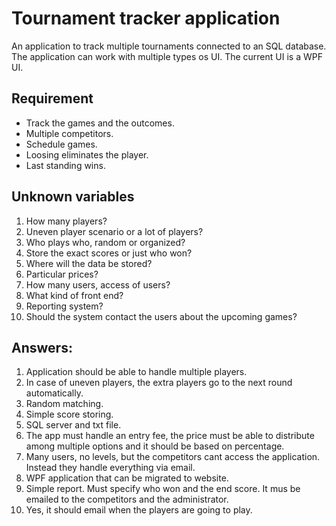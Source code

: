 # Tournament tracker application

An application to track multiple tournaments connected to an SQL database. The application can work with multiple types os UI. The current UI is a WPF UI.

## Requirement

- Track the games and the outcomes.
- Multiple competitors.
- Schedule games.
- Loosing eliminates the player.
- Last standing wins.

## Unknown variables

1. How many players?
2. Uneven player scenario or a lot of players?
3. Who plays who, random or organized?
4. Store the exact scores or just who won?
5. Where will the data be stored?
6. Particular prices?
7. How many users, access of users?
8. What kind of front end?
9. Reporting system?
10. Should the system contact the users about the upcoming games?

## Answers:

1. Application should be able to handle multiple players.
2. In case of uneven players, the extra players go to the next round automatically.
3. Random matching.
4. Simple score storing.
5. SQL server and txt file.
6. The app must handle an entry fee, the price must be able to distribute among multiple options and it should be based on percentage.
7. Many users, no levels, but the competitors cant access the application. Instead they handle everything via email.
8. WPF application that can be migrated to website.
9. Simple report. Must specify who won and the end score. It mus be emailed to the competitors and the administrator.
10. Yes, it should email when the players are going to play.
